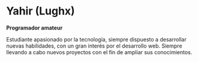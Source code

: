 # Yahir (Lughx)
**Programador amateur**

Estudiante apasionado por la tecnología, siempre dispuesto a desarrollar nuevas habilidades, con un gran interés por el desarrollo web. Siempre llevando a cabo nuevos proyectos con el fin de ampliar sus conocimientos.
<!--
**Lughx/Lughx** is a ✨ _special_ ✨ repository because its `README.md` (this file) appears on your GitHub profile.

Here are some ideas to get you started:

- 🔭 I’m currently working on ...
- 🌱 I’m currently learning ...
- 👯 I’m looking to collaborate on ...
- 🤔 I’m looking for help with ...
- 💬 Ask me about ...
- 📫 How to reach me: ...
- 😄 Pronouns: ...
- ⚡ Fun fact: ...
-->
